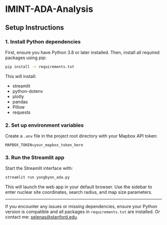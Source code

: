 # IMINT-ADA-Analysis

## Setup Instructions

### 1. Install Python dependencies

First, ensure you have Python 3.8 or later installed. Then, install all required packages using pip:

```bash
pip install -r requirements.txt
```

This will install:
- streamlit
- python-dotenv
- plotly
- pandas
- Pillow
- requests

### 2. Set up environment variables

Create a `.env` file in the project root directory with your Mapbox API token:

```
MAPBOX_TOKEN=your_mapbox_token_here
```

### 3. Run the Streamlit app

Start the Streamlit interface with:

```bash
streamlit run yongbyon_ada.py
```

This will launch the web app in your default browser. Use the sidebar to enter nuclear site coordinates, search radius, and map size parameters.

---

If you encounter any issues or missing dependencies, ensure your Python version is compatible and all packages in `requirements.txt` are installed. Or contact me: selenas@stanford.edu.
